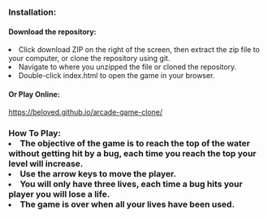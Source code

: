 <h3>Installation:</h3>

<h4>Download the repository:</h4>
<li>Click download ZIP on the right of the screen, then extract the zip file to your computer, or clone the repository using git.
<li>Navigate to where you unzipped the file or cloned the repository.
<li>Double-click index.html to open the game in your browser.

<h4>Or Play Online:</h4>

https://beloved.github.io/arcade-game-clone/

<h3>How To Play:


<li>The objective of the game is to reach the top of the water without getting hit by a bug, each time you reach the top your level will increase.
<li>Use the arrow keys to move the player.
<li>You will only have three lives, each time a bug hits your player you will lose a life.
<li>The game is over when all your lives have been used.
